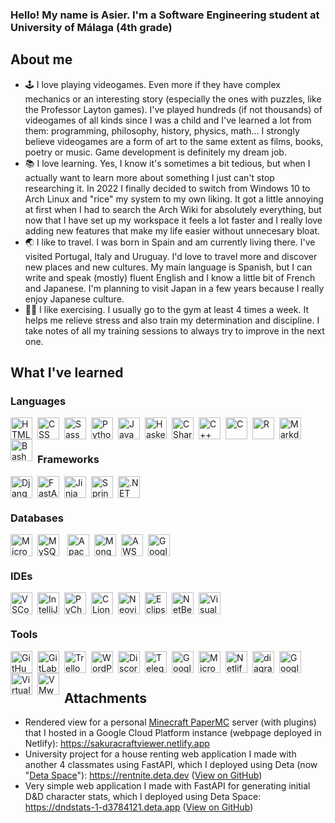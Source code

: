 ### Hello! My name is Asier. I'm a Software Engineering student at University of Málaga (4th grade)

## About me

- 🕹 I love playing videogames. Even more if they have complex mechanics or an interesting story (especially the ones with puzzles, like the Professor Layton games). I've played hundreds (if not thousands) of videogames of all kinds since I was a child and I've learned a lot from them: programming, philosophy, history, physics, math... I strongly believe videogames are a form of art to the same extent as films, books, poetry or music. Game development is definitely my dream job.
- 📚 I love learning. Yes, I know it's sometimes a bit tedious, but when I actually want to learn more about something I just can't stop researching it. In 2022 I finally decided to switch from Windows 10 to Arch Linux and "rice" my system to my own liking. It got a little annoying at first when I had to search the Arch Wiki for absolutely everything, but now that I have set up my workspace it feels a lot faster and I really love adding new features that make my life easier without unnecesary bloat.
- 🌏 I like to travel. I was born in Spain and am currently living there. I've visited Portugal, Italy and Uruguay. I'd love to travel more and discover new places and new cultures. My main language is Spanish, but I can write and speak (mostly) fluent English and I know a little bit of French and Japanese. I'm planning to visit Japan in a few years because I really enjoy Japanese culture.
- 🏋️‍♂️ I like exercising. I usually go to the gym at least 4 times a week. It helps me relieve stress and also train my determination and discipline. I take notes of all my training sessions to always try to improve in the next one.

## What I've learned

### Languages

<img title="HTML5" style="padding-right:5px;" align="left" alt="HTML5" width="35px" src="https://cdn.jsdelivr.net/npm/simple-icons@7.21.0/icons/html5.svg"/>

<img title="CSS" style="padding-right:5px;" align="left" alt="CSS" width="35px" src="https://cdn.jsdelivr.net/npm/simple-icons@7.21.0/icons/css3.svg"/>

<img title="Sass" style="padding-right:5px;" align="left" alt="Sass" width="35px" src="https://cdn.jsdelivr.net/npm/simple-icons@7.21.0/icons/sass.svg"/>

<img title="Python" style="padding-right:5px;" align="left" alt="Python" width="35px" src="https://cdn.jsdelivr.net/npm/simple-icons@7.21.0/icons/python.svg"/>

<img title="Java" style="padding-right:5px;" align="left" alt="Java" width="35px" src="https://cdn.jsdelivr.net/npm/programming-languages-logos@0.0.3/src/java/java.png"/>

<img title="Haskell" style="padding-right:5px;" align="left" alt="Haskell" width="35px" src="https://cdn.jsdelivr.net/npm/simple-icons@7.21.0/icons/haskell.svg"/>

<img title="C#" style="padding-right:5px;" align="left" alt="CSharp" width="35px" src="https://cdn.jsdelivr.net/npm/simple-icons@7.21.0/icons/csharp.svg"/>

<img title="C++" style="padding-right:5px;" align="left" alt="C++" width="35px" src="https://cdn.jsdelivr.net/npm/simple-icons@7.21.0/icons/cplusplus.svg"/>

<img title="C" style="padding-right:5px;" align="left" alt="C" width="35px" src="https://cdn.jsdelivr.net/npm/simple-icons@7.21.0/icons/c.svg"/>

<img title="R" style="padding-right:5px;" align="left" alt="R" width="35px" src="https://cdn.jsdelivr.net/npm/simple-icons@7.21.0/icons/r.svg"/>

<img title="Markdown" style="padding-right:5px;" align="left" alt="Markdown" width="35px" src="https://cdn.jsdelivr.net/npm/simple-icons@7.21.0/icons/markdown.svg"/>

<img title="Bash" style="padding-right:5px;" align="left" alt="Bash" width="35px" src="https://cdn.jsdelivr.net/npm/simple-icons@7.21.0/icons/gnubash.svg"/>

<br/>
<br/>

### Frameworks

<img title="Django" style="padding-right:5px;" align="left" alt="Django" width="35px" src="https://cdn.jsdelivr.net/npm/simple-icons@7.21.0/icons/django.svg"/>

<img title="FastAPI" style="padding-right:5px;" align="left" alt="FastAPI" width="35px" src="https://cdn.jsdelivr.net/npm/simple-icons@7.21.0/icons/fastapi.svg"/>

<img title="Jinja" style="padding-right:5px;" align="left" alt="Jinja" width="35px" src="https://cdn.jsdelivr.net/npm/simple-icons@7.21.0/icons/jinja.svg"/>

<img title="Spring" style="padding-right:5px;" align="left" alt="Spring" width="35px" src="https://cdn.jsdelivr.net/npm/simple-icons@7.21.0/icons/spring.svg"/>

<img title=".NET" style="padding-right:5px;" align="left" alt=".NET" width="35px" src="https://cdn.jsdelivr.net/npm/simple-icons@7.21.0/icons/dotnet.svg"/>

<br/>
<br/>

### Databases

<img title="Microsoft SQL Server" style="padding-right:5px;" align="left" alt="MicrosoftSQLServer" width="35px" src="https://cdn.jsdelivr.net/npm/simple-icons@7.21.0/icons/microsoftsqlserver.svg"/>

<img title="MySQL" style="padding-right:10px;" align="left" alt="MySQL" width="35px" src="https://cdn.jsdelivr.net/npm/simple-icons@7.21.0/icons/mysql.svg"/>

<img title="JavaDB (Apache Derby)" style="padding-right:5px;" align="left" alt="ApacheDerby" width="35px" src="https://db.apache.org/derby/logo/final_derbylogo.svg"/>

<img title="MongoDB" style="padding-right:5px;" align="left" alt="MongoDB" width="35px" src="https://cdn.jsdelivr.net/npm/simple-icons@7.21.0/icons/mongodb.svg"/>

<img title="Amazon Web Services" style="padding-right:5px;" align="left" alt="AWS" width="35px" src="https://cdn.jsdelivr.net/npm/simple-icons@7.21.0/icons/amazonaws.svg"/>

<img title="Google Cloud Platform" style="padding-right:5px;" align="left" alt="GoogleCloudPlatform" width="35px" src="https://cdn.jsdelivr.net/npm/simple-icons@7.21.0/icons/googlecloud.svg"/>


<br/>
<br/>

### IDEs

<img title="Visual Studio Code" style="padding-right:5px;" align="left" alt="VSCode" width="35px" src="https://cdn.jsdelivr.net/npm/simple-icons@7.21.0/icons/visualstudiocode.svg"/>

<img title="IntelliJ Idea" style="padding-right:5px;" align="left" alt="IntelliJ" width="35px" src="https://cdn.jsdelivr.net/npm/simple-icons@7.21.0/icons/intellijidea.svg"/>

<img title="PyCharm" style="padding-right:5px;" align="left" alt="PyCharm" width="35px" src="https://cdn.jsdelivr.net/npm/simple-icons@7.21.0/icons/pycharm.svg"/>

<img title="CLion" style="padding-right:5px;" align="left" alt="CLion" width="35px" src="https://cdn.jsdelivr.net/npm/simple-icons@7.21.0/icons/clion.svg"/>

<img title="Neovim" style="padding-right:5px;" align="left" alt="Neovim" width="35px" src="https://cdn.jsdelivr.net/npm/simple-icons@7.21.0/icons/neovim.svg"/>

<img title="Eclipse" style="padding-right:5px;" align="left" alt="Eclipse" width="35px" src="https://cdn.jsdelivr.net/npm/simple-icons@7.21.0/icons/eclipseide.svg"/>

<img title="NetBeans" style="padding-right:5px;" align="left" alt="NetBeans" width="35px" src="https://cdn.jsdelivr.net/npm/simple-icons@7.21.0/icons/apachenetbeanside.svg"/>

<img title="Visual Studio" style="padding-right:5px;" align="left" alt="Visual Studio" width="35px" src="https://cdn.jsdelivr.net/npm/simple-icons@7.21.0/icons/visualstudio.svg"/>

<br/>
<br/>

### Tools

<img title="GitHub" style="padding-right:5px;" align="left" alt="GitHub" width="35px" src="https://cdn.jsdelivr.net/npm/simple-icons@7.21.0/icons/github.svg"/>

<img title="GitLab" style="padding-right:5px;" align="left" alt="GitLab" width="35px" src="https://cdn.jsdelivr.net/npm/simple-icons@7.21.0/icons/gitlab.svg"/>

<img title="Trello" style="padding-right:5px;" align="left" alt="Trello" width="35px" src="https://cdn.jsdelivr.net/npm/simple-icons@7.21.0/icons/trello.svg"/>

<img title="WordPress" style="padding-right:5px;" align="left" alt="WordPress" width="35px" src="https://cdn.jsdelivr.net/npm/simple-icons@7.21.0/icons/wordpress.svg"/>

<img title="Discord" style="padding-right:5px;" align="left" alt="Discord" width="35px" src="https://cdn.jsdelivr.net/npm/simple-icons@7.21.0/icons/discord.svg"/>

<img title="Telegram" style="padding-right:5px;" align="left" alt="Telegram" width="35px" src="https://cdn.jsdelivr.net/npm/simple-icons@7.21.0/icons/telegram.svg"/>

<img title="Google Meet" style="padding-right:5px;" align="left" alt="GoogleMeet" width="35px" src="https://cdn.jsdelivr.net/npm/simple-icons@7.21.0/icons/googlemeet.svg"/>

<img title="Microsoft Teams" style="padding-right:5px;" align="left" alt="MicrosoftTeams" width="35px" src="https://cdn.jsdelivr.net/npm/simple-icons@7.21.0/icons/microsoftteams.svg"/>

<img title="Netlify" style="padding-right:5px;" align="left" alt="Netlify" width="35px" src="https://cdn.jsdelivr.net/npm/simple-icons@7.21.0/icons/netlify.svg"/>

<img title="diagrams.net" style="padding-right:5px;" align="left" alt="diagrams.net" width="35px" src="https://cdn.jsdelivr.net/npm/simple-icons@7.21.0/icons/diagramsdotnet.svg"/>

<img title="Google Colab" style="padding-right:5px;" align="left" alt="GoogleColab" width="35px" src="https://cdn.jsdelivr.net/npm/simple-icons@7.21.0/icons/googlecolab.svg"/>

<img title="VirtualBox" style="padding-right:5px;" align="left" alt="VirtualBox" width="35px" src="https://cdn.jsdelivr.net/npm/simple-icons@7.21.0/icons/virtualbox.svg"/>

<img title="VMware" style="padding-right:5px;" align="left" alt="VMware" width="35px" src="https://cdn.jsdelivr.net/npm/simple-icons@7.21.0/icons/vmware.svg"/>

<br/>
<br/>

## Attachments

- Rendered view for a personal [Minecraft PaperMC](https://papermc.io) server (with plugins) that I hosted in a Google Cloud Platform instance (webpage deployed in Netlify): <https://sakuracraftviewer.netlify.app>
- University project for a house renting web application I made with another 4 classmates using FastAPI, which I deployed using Deta (now "[Deta Space](https://deta.space)"): <https://rentnite.deta.dev> ([View on GitHub](https://github.com/pabenito/RentNite))
- Very simple web application I made with FastAPI for generating initial D&D character stats, which I deployed using Deta Space: <https://dndstats-1-d3784121.deta.app> ([View on GitHub](https://github.com/asiernoide254/dndstats))
